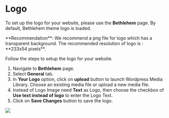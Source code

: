 # Logo

To set up the logo for your website, please use the **Bethlehem** page. By default, Bethlehem theme logo is loaded.

<div class="alert alert-info">**Recommendation**: We recommend a png file for logo which has a transparent background. The recommended resolution of logo is : **233x54 pixels**.</div>

Follow the steps to setup the logo for your website.

1. Navigate to **Bethlehem** page.
2. Select **General** tab.
3. In **Your Logo** option, click on **upload** button to launch Wordpress Media Library. Choose an existing media file or upload a new media file.
4. Instead of Logo Image need **Text** as Logo, then choose the checkbox of **Use text instead of logo** to enter the Logo Text.
5. Click on **Save Changes** button to save the logo.

![](http://transvelo.github.io/bethlehem/docs/images/theme-options-general.png)


